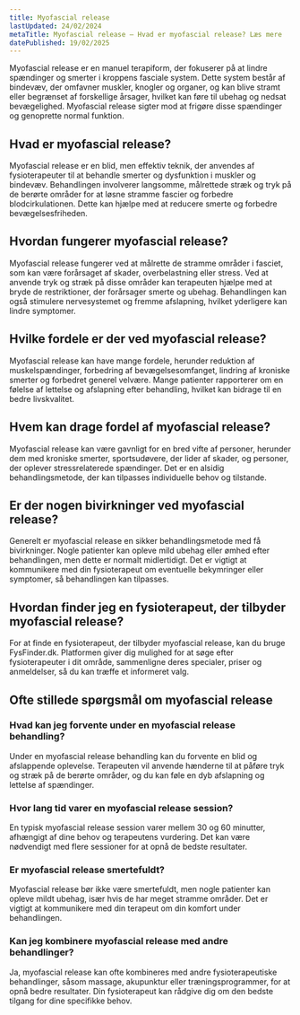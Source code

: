 ```yaml
---
title: Myofascial release
lastUpdated: 24/02/2024
metaTitle: Myofascial release – Hvad er myofascial release? Læs mere
datePublished: 19/02/2025
---
```


Myofascial release er en manuel terapiform, der fokuserer på at lindre spændinger og smerter i kroppens fasciale system. Dette system består af bindevæv, der omfavner muskler, knogler og organer, og kan blive stramt eller begrænset af forskellige årsager, hvilket kan føre til ubehag og nedsat bevægelighed. Myofascial release sigter mod at frigøre disse spændinger og genoprette normal funktion.

## Hvad er myofascial release?

Myofascial release er en blid, men effektiv teknik, der anvendes af fysioterapeuter til at behandle smerter og dysfunktion i muskler og bindevæv. Behandlingen involverer langsomme, målrettede stræk og tryk på de berørte områder for at løsne stramme fascier og forbedre blodcirkulationen. Dette kan hjælpe med at reducere smerte og forbedre bevægelsesfriheden.

## Hvordan fungerer myofascial release?

Myofascial release fungerer ved at målrette de stramme områder i fasciet, som kan være forårsaget af skader, overbelastning eller stress. Ved at anvende tryk og stræk på disse områder kan terapeuten hjælpe med at bryde de restriktioner, der forårsager smerte og ubehag. Behandlingen kan også stimulere nervesystemet og fremme afslapning, hvilket yderligere kan lindre symptomer.

## Hvilke fordele er der ved myofascial release?

Myofascial release kan have mange fordele, herunder reduktion af muskelspændinger, forbedring af bevægelsesomfanget, lindring af kroniske smerter og forbedret generel velvære. Mange patienter rapporterer om en følelse af lettelse og afslapning efter behandling, hvilket kan bidrage til en bedre livskvalitet.

## Hvem kan drage fordel af myofascial release?

Myofascial release kan være gavnligt for en bred vifte af personer, herunder dem med kroniske smerter, sportsudøvere, der lider af skader, og personer, der oplever stressrelaterede spændinger. Det er en alsidig behandlingsmetode, der kan tilpasses individuelle behov og tilstande.

## Er der nogen bivirkninger ved myofascial release?

Generelt er myofascial release en sikker behandlingsmetode med få bivirkninger. Nogle patienter kan opleve mild ubehag eller ømhed efter behandlingen, men dette er normalt midlertidigt. Det er vigtigt at kommunikere med din fysioterapeut om eventuelle bekymringer eller symptomer, så behandlingen kan tilpasses.

## Hvordan finder jeg en fysioterapeut, der tilbyder myofascial release?

For at finde en fysioterapeut, der tilbyder myofascial release, kan du bruge FysFinder.dk. Platformen giver dig mulighed for at søge efter fysioterapeuter i dit område, sammenligne deres specialer, priser og anmeldelser, så du kan træffe et informeret valg.

## Ofte stillede spørgsmål om myofascial release

### Hvad kan jeg forvente under en myofascial release behandling?

Under en myofascial release behandling kan du forvente en blid og afslappende oplevelse. Terapeuten vil anvende hænderne til at påføre tryk og stræk på de berørte områder, og du kan føle en dyb afslapning og lettelse af spændinger.

### Hvor lang tid varer en myofascial release session?

En typisk myofascial release session varer mellem 30 og 60 minutter, afhængigt af dine behov og terapeutens vurdering. Det kan være nødvendigt med flere sessioner for at opnå de bedste resultater.

### Er myofascial release smertefuldt?

Myofascial release bør ikke være smertefuldt, men nogle patienter kan opleve mildt ubehag, især hvis de har meget stramme områder. Det er vigtigt at kommunikere med din terapeut om din komfort under behandlingen.

### Kan jeg kombinere myofascial release med andre behandlinger?

Ja, myofascial release kan ofte kombineres med andre fysioterapeutiske behandlinger, såsom massage, akupunktur eller træningsprogrammer, for at opnå bedre resultater. Din fysioterapeut kan rådgive dig om den bedste tilgang for dine specifikke behov.
